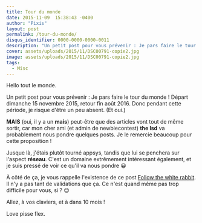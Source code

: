 ```yaml
---
title: Tour du monde
date: 2015-11-09  15:38:43 -0400
author: "Pixis"
layout: post
permalink: /tour-du-monde/
disqus_identifier: 0000-0000-0000-0011
description: "Un petit post pour vous prévenir : Je pars faire le tour du monde !"
cover: assets/uploads/2015/11/DSC00791-copie2.jpg
image: assets/uploads/2015/11/DSC00791-copie2.jpg
tags:
  - Misc
---
```

Hello tout le monde.

Un petit post pour vous prévenir : Je pars faire le tour du monde ! Départ dimanche 15 novembre 2015, retour fin août 2016. Donc pendant cette période, je risque d'être un peu absent. (Et oui.)

<!--more-->

**MAIS** (oui, il y a un **mais**) peut-être que des articles vont tout de même sortir, car mon cher ami (et admin de newbiecontest) **the lsd** va probablement nous pondre quelques posts. Je le remercie beaucoup pour cette proposition !

Jusque là, j'étais plutôt tourné appsys, tandis que lui se penchera sur l'aspect **réseau**. C'est un domaine extrêmement intéressant également, et je suis pressé de voir ce qu'il va nous pondre 😀

À côté de ça, je vous rappelle l'existence de ce post [Follow the white rabbit](/follow-the-white-rabbit/). Il n'y a pas tant de validations que ça. Ce n'est quand même pas trop difficile pour vous, si ? 😉

Allez, à vos claviers, et à dans 10 mois !

Love pisse flex.

<!--

Voici le token à m'envoyer en MP sur Discord pour gagner ta précieuse place à Sigsegv2 !

65d95a04ec8028dad25d1a506713266d

See you then :)

-->
